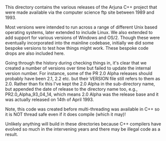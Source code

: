 This directory contains the various releases of the Arjuna C++ project that were made available via the computer science ftp site between 1989 and 1993.

Most versions were intended to run across a range of different Unix based operating systems, later extended to include Linux. We also extended to add support for various versions of Windows and OS/2. Though these were eventually incorporated into the mainline codebase, initially we did some bespoke versions to test how things might work. These bespoke code drops are also included here.

Going through the history during checking things in, it's clear that we created a number of versions over time but failed to update the internal version number. For instance, some of the PR 2.0 Alpha releases should probably have been 2.1, 2.2 etc. but their VERSION file still refers to them as 2.0. Rather than fix this I've kept the 2.0 Alpha in the sub-directory name, but appended the date of release to the directory name too, e.g., PR2.0_Alpha_93_04_14, which means 2.0 Alpha was the release base and it was actually released on 14th of April 1993.

Note, this code was created before multi-threading was available in C++ so it is NOT thread safe even if it does compile (which it may)!

Unlikely anything will build in these directories because C++ compilers have evolved so much in the intervening years and there may be illegal code as a result.
